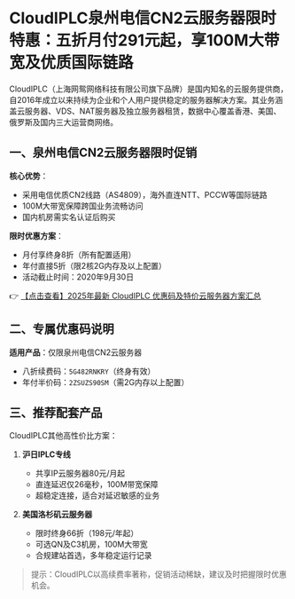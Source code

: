 # CloudIPLC泉州电信CN2云服务器限时特惠：五折月付291元起，享100M大带宽及优质国际链路

CloudIPLC（上海网鸳网络科技有限公司旗下品牌）是国内知名的云服务提供商，自2016年成立以来持续为企业和个人用户提供稳定的服务器解决方案。其业务涵盖云服务器、VDS、NAT服务器及独立服务器租赁，数据中心覆盖香港、美国、俄罗斯及国内三大运营商网络。

## 一、泉州电信CN2云服务器限时促销

**核心优势**：
- 采用电信优质CN2线路（AS4809），海外直连NTT、PCCW等国际链路
- 100M大带宽保障跨国业务流畅访问
- 国内机房需实名认证后购买

**限时优惠方案**：
- 月付享终身8折（所有配置适用）
- 年付直接5折（限2核2G内存及以上配置）
- 活动截止时间：2020年9月30日

👉 [【点击查看】2025年最新 CloudIPLC 优惠码及特价云服务器方案汇总](https://bit.ly/cloudiplc)

## 二、专属优惠码说明

**适用产品**：仅限泉州电信CN2云服务器
- 八折续费码：`5G482RNKRY`（终身有效）
- 年付半价码：`2ZSUZS90SM`（需2G内存以上配置）

## 三、推荐配套产品

CloudIPLC其他高性价比方案：
1. **沪日IPLC专线**  
   - 共享IP云服务器80元/月起  
   - 直连延迟仅26毫秒，100M带宽保障  
   - 超稳定连接，适合对延迟敏感的业务

2. **美国洛杉矶云服务器**  
   - 限时终身66折（198元/年起）  
   - 可选QN及C3机房，100M大带宽  
   - 合规建站首选，多年稳定运行记录

> 提示：CloudIPLC以高续费率著称，促销活动稀缺，建议及时把握限时优惠机会。